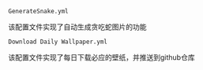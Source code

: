 `GenerateSnake.yml`

该配置文件实现了自动生成贪吃蛇图片的功能



`Download Daily Wallpaper.yml`

该配置文件实现了每日下载必应的壁纸，并推送到github仓库